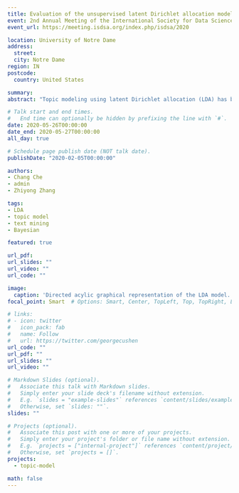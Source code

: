 ```yaml
---
title: Evaluation of the unsupervised latent Dirichlet allocation model through simulation
event: 2nd Annual Meeting of the International Society for Data Science and Analytics
event_url: https://meeting.isdsa.org/index.php/isdsa/2020

location: University of Notre Dame
address:
  street:
  city: Notre Dame
region: IN
postcode:
  country: United States

summary:
abstract: "Topic modeling using latent Dirichlet allocation (LDA) has been increasingly endorsed as a popular procedure in text-mining. Unsupervised topic modeling focuses on the identification of the correct number of latent topics and clustering words into latent topics in the text mining area. This method is critical for latent topic modeling but understudied. Although an enormously wide range of applications emerges in empirical researches, evaluation of the performance of LDA has not covered all variates of text corpses with idiosyncrasies. For instance, there can be limited word counts in the text corpses of interest such as short interview transcripts, social media posts, and online reviews on venues with no more than one-hundred words in practice, while we find that the performance of topic modeling is not completely examined for short text. In this paper, we develop a systematic strategy to simulate data for evaluation of the performance of LDA. Based on the unsupervised analysis results, we demonstrate the effectiveness of LDA under various simulated conditions and provide our recommendations concerning the parameter choice for simulation and empirical analysis. In addition, we illustrate the label switching issues in simulation and provide adequate methods to deal with the specific situation encountered in massive simulation for practical methodology research."

# Talk start and end times.
#   End time can optionally be hidden by prefixing the line with `#`.
date: 2020-05-26T00:00:00
date_end: 2020-05-27T00:00:00
all_day: true

# Schedule page publish date (NOT talk date).
publishDate: "2020-02-05T00:00:00"

authors:
- Chang Che
- admin
- Zhiyong Zhang

tags:
- LDA
- topic model
- text mining
- Bayesian

featured: true

url_pdf:
url_slides: ""
url_video: ""
url_code: ""

image:
  caption: 'Directed acylic graphical representation of the LDA model.'
focal_point: Smart  # Options: Smart, Center, TopLeft, Top, TopRight, Left, Right, BottomLeft, Bottom, BottomRight

# links:
# - icon: twitter
#   icon_pack: fab
#   name: Follow
#   url: https://twitter.com/georgecushen
url_code: ""
url_pdf: ""
url_slides: ""
url_video: ""

# Markdown Slides (optional).
#   Associate this talk with Markdown slides.
#   Simply enter your slide deck's filename without extension.
#   E.g. `slides = "example-slides"` references `content/slides/example-slides.md`.
#   Otherwise, set `slides: ""`.
slides: ""

# Projects (optional).
#   Associate this post with one or more of your projects.
#   Simply enter your project's folder or file name without extension.
#   E.g. `projects = ["internal-project"]` references `content/project/deep-learning/index.md`.
#   Otherwise, set `projects = []`.
projects:
  - topic-model

math: false
---
```

